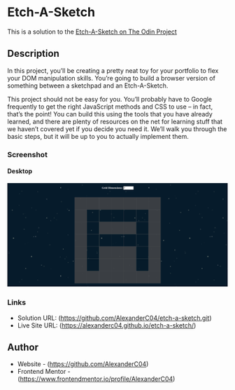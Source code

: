 # Etch-A-Sketch

This is a solution to the [Etch-A-Sketch on The Odin Project](https://www.theodinproject.com/paths/foundations/courses/foundations/lessons/etch-a-sketch-project)

## Description

In this project, you’ll be creating a pretty neat toy for your portfolio to flex your DOM manipulation skills. You’re going to build a browser version of something between a sketchpad and an Etch-A-Sketch.

This project should not be easy for you. You’ll probably have to Google frequently to get the right JavaScript methods and CSS to use – in fact, that’s the point! You can build this using the tools that you have already learned, and there are plenty of resources on the net for learning stuff that we haven’t covered yet if you decide you need it. We’ll walk you through the basic steps, but it will be up to you to actually implement them.

### Screenshot

#### Desktop

![](./images/screenshotdesktop.png)

### Links

- Solution URL: (https://github.com/AlexanderC04/etch-a-sketch.git)
- Live Site URL: (https://alexanderc04.github.io/etch-a-sketch/)

## Author

- Website - (https://github.com/AlexanderC04)
- Frontend Mentor - (https://www.frontendmentor.io/profile/AlexanderC04)
